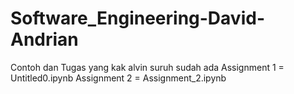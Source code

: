 # Software_Engineering-David-Andrian

Contoh dan Tugas yang kak alvin suruh sudah ada 
Assignment 1 = Untitled0.ipynb
Assignment 2 = Assignment_2.ipynb
